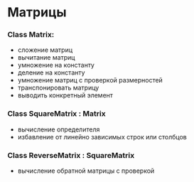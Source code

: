 # Матрицы

### Class Matrix:

<ul>
    <li>сложение матриц</li>
    <li>вычитание матриц</li>
    <li>умножение на константу</li>
    <li>деление на константу</li>
    <li>умножение матриц с проверкой размерностей</li>
    <li>транспонировать матрицу</li>
    <li>выводить конкретный элемент</li>
</ul>

### Class SquareMatrix : Matrix

<ul>
    <li>вычисление определителя</li>
    <li>избавление от линейно зависимых строк или столбцов</li>
</ul>


### Class ReverseMatrix : SquareMatrix

<ul>
    <li>вычисление обратной матрицы с проверкой</li>
</ul>
